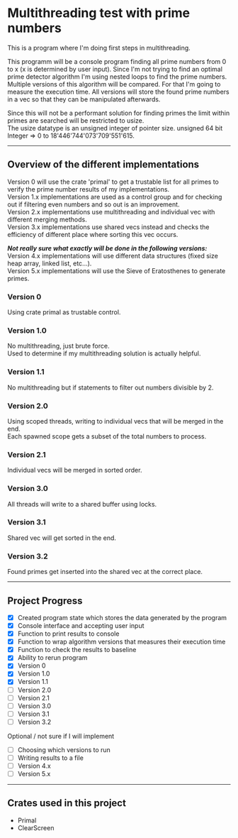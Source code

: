 
# Multithreading test with prime numbers

This is a program where I'm doing first steps in multithreading.  

This programm will be a console program finding all prime numbers from 0 to x (x is determined by user input).
Since I'm not trying to find an optimal prime detector algorithm I'm using nested loops to find the prime numbers.
Multiple versions of this algorithm will be compared. For that I'm going to measure the execution time.
All versions will store the found prime numbers in a vec so that they can be manipulated afterwards.

Since this will not be a performant solution for finding primes the limit within primes are searched will be restricted to usize.  
The usize datatype is an unsigned integer of pointer size.
unsigned 64 bit Integer => 0 to 18'446'744'073'709'551'615.

---

## Overview of the different implementations

Version 0 will use the crate 'primal' to get a trustable list for all primes to verify the prime number results of my implementations.  
Version 1.x implementations are used as a control group and for checking out if filtering even numbers and so out is an improvement.  
Version 2.x implementations use multithreading and individual vec with different merging methods.  
Version 3.x implementations use shared vecs instead and checks the efficiency of different place where sorting this vec occurs.  

***Not really sure what exactly will be done in the following versions:***  
Version 4.x implementations will use different data structures (fixed size heap array, linked list, etc...).  
Version 5.x implementations will use the Sieve of Eratosthenes to generate primes.  

### **Version 0**

Using crate primal as trustable control.

### **Version 1.0**

No multithreading, just brute force.  
Used to determine if my multithreading solution is actually helpful.  

### **Version 1.1**

No multithreading but if statements to filter out numbers divisible by 2.  

### **Version 2.0**

Using scoped threads, writing to individual vecs that will be merged in the end.  
Each spawned scope gets a subset of the total numbers to process.  

### **Version 2.1**

Individual vecs will be merged in sorted order.  

### **Version 3.0**

All threads will write to a shared buffer using locks.  

### **Version 3.1**

Shared vec will get sorted in the end.  

### **Version 3.2**

Found primes get inserted into the shared vec at the correct place.  

---

## Project Progress

- [x] Created program state which stores the data generated by the program
- [x] Console interface and accepting user input
- [x] Function to print results to console
- [x] Function to wrap algorithm versions that measures their execution time
- [x] Function to check the results to baseline
- [x] Ability to rerun program
- [x] Version 0
- [x] Version 1.0
- [x] Version 1.1
- [ ] Version 2.0
- [ ] Version 2.1
- [ ] Version 3.0
- [ ] Version 3.1
- [ ] Version 3.2

Optional / not sure if I will implement
- [ ] Choosing which versions to run
- [ ] Writing results to a file
- [ ] Version 4.x
- [ ] Version 5.x

---

## Crates used in this project

- Primal
- ClearScreen